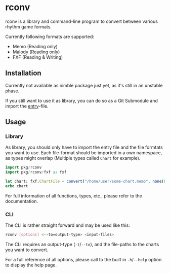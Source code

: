 # rconv

rconv is a library and command-line program to convert between various rhythm game formats.

Currently following formats are supported:
* Memo (Reading only)
* Malody (Reading only)
* FXF (Reading & Writing)

## Installation

Currently not available as nimble package just yet, as it's still in an unstable phase.

If you still want to use it as library, you can do so as a Git Submodule and import the [entry](./src/entry.nim)-file.

## Usage

### Library

As library, you should only have to import the entry file and the file formtats you want to use.
Each file-format should be imported in a own namespace, as types might overlap (Multiple types called `Chart` for example).

```nim
import pkg/rconv
import pkg/rconv/fxf as fxf

let chart: fxf.ChartFile = convert("/home/user/some-chart.memo", none(FileType), FileType.FXF, none(ConvertOptions))
echo chart
```

For full information of all functions, types, etc., please refer to the documentation.

### CLI

The CLI is rather straight forward and may be used like this:

```sh
rconv [options] <--to=output-type> <input-files>
```

The CLI requires an output-type (`-t`/`--to`), and the file-paths to the charts you want to convert.

For a full reference of all options, please call to the built in `-h`/`--help` option to display the help page.
